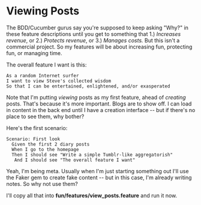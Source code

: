 Viewing Posts
=============

The BDD/Cucumber gurus say you're supposed to keep asking "Why?" in these feature descriptions until you get to something that 1.) _Increases revenue_, or 2.) _Protects revenue_, or 3.) _Manages costs._  But this isn't a commercial project. So my features will be about increasing fun, protecting fun, or managing time.

The overall feature I want is this:

    As a random Internet surfer
    I want to view Steve's collected wisdom
    So that I can be entertained, enlightened, and/or exasperated
    
Note that I'm putting _viewing_ posts as my first feature, ahead of _creating_ posts. That's because it's more important. Blogs are to show off. I can load in content in the back end until I have a creation interface -- but if there's no place to see them, why bother?

Here's the first scenario:

    Scenario: First look
      Given the first 2 diary posts
      When I go to the homepage
      Then I should see "Write a simple Tumblr-like aggregatorish"
       And I should see "The overall feature I want"
       
Yeah, I'm being meta.  Usually when I'm just starting something out I'll use the Faker gem to create fake content -- but in this case, I'm already writing notes. So why not use them?

I'll copy all that into **fun/features/view\_posts.feature** and run it now.


